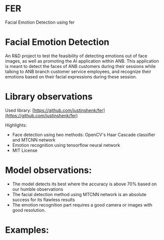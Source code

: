 # FER
Facial Emotion Detection using fer


# Facial Emotion Detection

An R&amp;D project to test the feasibility of detecting emotions out of face images, as well as promoting the AI application within ANB. This application is meant to detect the faces of ANB customers during their sessions while talking to ANB branch customer service employees, and recognize their emotions based on their facial expressions during these session.

# Library observations

Used library: [https://github.com/justinshenk/fer](https://github.com/justinshenk/fer)

Highlights:

- Face detection using two methods: OpenCV&#39;s Haar Cascade classifier and MTCNN network
- Emotion recognition using tensorflow neural network
- MIT License

# Model observations:

- The model detects its best where the accuracy is above 70% based on our humble observations
- The facial detection method using MTCNN network is an absolute success for its flawless results
- The emotion recognition part requires a good camera or images with good resolution.

# Examples:

